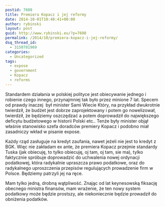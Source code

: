 ```yaml
---
postid: 7608
title: Premiera Kopacz i jej reformy
date: 2014-10-01T10:48:41+00:00
author: rybinski
layout: post
guid: http://www.rybinski.eu/?p=7608
permalink: /2014/10/premiera-kopacz-i-jej-reformy/
dsq_thread_id:
  - 3150781969
categories:
  - Uncategorized
tags:
  - expose
  - government
  - Kopacz
  - reforms
---
```

Standardem działania w polskiej polityce jest obiecywanie jednego i robienie czego innego, przynajmniej tak było przez minione 7 lat. Specem od prawdy inaczej  był minister Sami Wiecie Który, na przykład dwukrotnie twierdził, że budżet jest dobrze zaprojektowany i potem go nowelizował, twierdził, że będziemy oszczędzać a potem doprowadził do największego deficytu budżetowego w historii Polski etc.. Tenże były minister objął właśnie stanowisko szefa doradców premiery Kopacz i podobno miał zasadniczy wkład w pisanie expose.

Każdy rząd zasługuje na kredyt zaufania, nawet jeżeli nie jest to kredyt z BGK. Więc nie zakładam ex ante, że premiera Kopacz przejmie standardy Tuska (jak obiecuję, to tylko obiecuję, oj tam, oj tam, sie ma), tylko faktycznie spróbuje doprowadzić do uchwalenia nowej ordynacji podatkowej, która radykalnie upraszcza prawo podatkowe, oraz do radykalnego uproszczenia przepisów regulujących prowadzenie firm w Polsce. Będziemy patrzyli jej na ręce.

Mam tylko jedną, drobną wątpliwość. Znając od lat keynesowską fiksację obecnego ministra finansów, mam wrażenie, że ten nowy system podatkowy może będzie prostszy, ale niekoniecznie będzie prowadził do obniżenia podatków.
